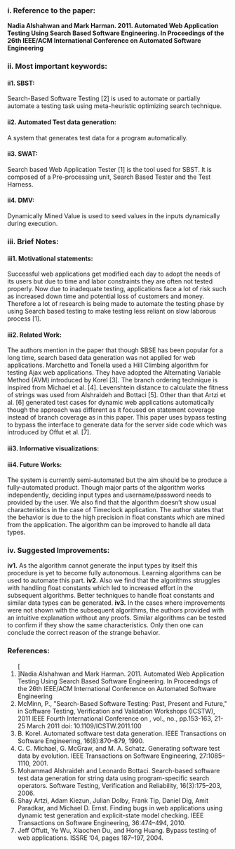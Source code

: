 <h3>i.	Reference to the paper:</h3> 
<b>Nadia Alshahwan and Mark Harman. 2011. Automated Web Application Testing Using Search Based Software Engineering. In Proceedings of the 26th IEEE/ACM International Conference on Automated Software Engineering</b>

<h3>ii.	Most important keywords:</h3> 
<h4>ii1. SBST:</h4> Search-Based Software Testing [2] is used to automate or partially automate a testing task using meta-heuristic optimizing search technique.
<h4>ii2. Automated Test data generation:</h4> A system that generates test data for a program automatically.
<h4>ii3. SWAT:</h4> Search based Web Application Tester [1] is the tool used for SBST. It is composed of a Pre-processing unit, Search Based Tester and the Test Harness.
<h4>ii4. DMV:</h4> Dynamically Mined Value is used to seed values in the inputs dynamically during execution.

<h3>iii. Brief Notes:</h3> 
<h4>iii1. Motivational statements:</h4> Successful web applications get modified each day to adopt the needs of its users but due to time and labor constraints they are often not tested properly. Now due to inadequate testing, applications face a lot of risk such as increased down time and potential loss of customers and money. Therefore a lot of research is being made to automate the testing phase by using Search based testing to make testing less reliant on slow laborous process [1].
<h4>iii2. Related Work:</h4> The authors mention in the paper that though SBSE has been popular for a long time, search based data generation was not applied for web applications. Marchetto and Tonella used a Hill Climbing algorithm for testing Ajax web applications. They have adopted the Alternating Variable Method (AVM) introduced by Korel [3]. The branch ordering technique is inspired from Michael et al. [4]. Levenshtein distance to calculate the fitness of strings was used from Alshraideh and Bottaci [5]. Other than that Artzi et al. [6] generated test cases for dynamic web applications automatically though the approach was different as it focused on statement coverage instead of branch coverage as in this paper. This paper uses bypass testing to bypass the interface to generate data for the server side code which was introduced by Offut et al. [7].
<h4>iii3. Informative visualizations:</h4>
<h4>iii4. Future Works:</h4> The system is currently semi-automated but the aim should be to produce a fully-automated product. Though major parts of the algorithm works independently, deciding input types and username/password needs to provided by the user. We also find that the algorithm doesn’t show usual characteristics in the case of Timeclock application. The author states that the behavior is due to the high precision in float constants which are mined from the application. The algorithm can be improved to handle all data types. 

<h3>iv. Suggested Improvements:</h3>
<b>iv1.</b> As the algorithm cannot generate the input types by itself this procedure is yet to become fully autonomous. Learning algorithms can be used to automate this part. 
<b>iv2.</b> Also we find that the algorithms struggles with handling float constants which led to increased effort in the subsequent algorithms. Better techniques to handle float constants and similar data types can be generated.
<b>iv3.</b> In the cases where improvements were not shown with the subsequent algorithms, the authors provided with an intuitive explanation without any proofs. Similar algorithms can be tested to confirm if they show the same characteristics. Only then one can conclude the correct reason of the strange behavior.


<h3> References:</h3> 
<ol>
    [<li>]Nadia Alshahwan and Mark Harman. 2011. Automated Web Application Testing Using Search Based Software Engineering. In Proceedings of the 26th IEEE/ACM International Conference on Automated Software Engineering</li>
    <li>McMinn, P., "Search-Based Software Testing: Past, Present and Future," in Software Testing, Verification and Validation Workshops (ICSTW), 2011 IEEE Fourth International Conference on , vol., no., pp.153-163, 21-25 March 2011 doi: 10.1109/ICSTW.2011.100</li>
    <li>B. Korel. Automated software test data generation. IEEE Transactions on Software Engineering, 16(8):870–879, 1990.</li>
    <li>C. C. Michael, G. McGraw, and M. A. Schatz. Generating software test data by evolution. IEEE Transactions on Software Engineering, 27:1085–1110, 2001.</li>
    <li>Mohammad Alshraideh and Leonardo Bottaci. Search-based software test data generation for string data using program-specific search operators. Software Testing, Verification and Reliability, 16(3):175–203, 2006.</li>
    <li>Shay Artzi, Adam Kiezun, Julian Dolby, Frank Tip, Daniel Dig, Amit Paradkar, and Michael D. Ernst. Finding bugs in web applications using dynamic test generation and explicit-state model checking. IEEE Transactions on Software Engineering, 36:474–494, 2010.</li>
    <li>Jeff Offutt, Ye Wu, Xiaochen Du, and Hong Huang. Bypass testing of web applications. ISSRE ’04, pages 187–197, 2004.
</ol>